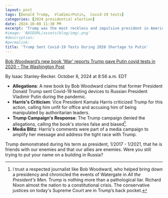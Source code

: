```yaml
---
layout: post
tags: [Donald Trump,  VladimirPutin,  Covid-19 tests]
categories: [2024 presidential election]
date: 2024-10-08 11:30 PM
excerpt: 'Trump was the most reckless and impulsive president in American history and is demonstrating the very same character as a presidential candidate in 2024'
#image: 'BASEURL/assets/blog/img/.png'
#description:
#permalink:
title: 'Trump Sent Covid-19 Tests During 2020 Shortage to Putin'
---
```


[Bob Woodward’s new book ‘War’ reports Trump gave Putin covid tests in 2020 - The Washington Post](https://www.washingtonpost.com/politics/2024/10/08/bob-woodward-new-book-war-trump-putin-biden/)

By Isaac Stanley-Becker. October 8, 2024 at 8:56 a.m. EDT


- **Allegations**: A new book by Bob Woodward claims that former President Donald Trump sent Covid-19 testing devices to Russian President Vladimir Putin during the pandemic.
- **Harris's Criticism**: Vice President Kamala Harris criticized Trump for this action, calling him unfit for office and accusing him of being manipulated by authoritarian leaders.
- **Trump Campaign's Response**: The Trump campaign denied the allegations, calling the book's stories false and biased[^11].
- **Media Blitz**: Harris's comments were part of a media campaign to amplify her message and address the tight race with Trump.

Trump demonstrated during his term as president, 1/2017 - 1/2021, that he is friends
with our enemies and that our allies are enemies. Were you still trying to put your name on a building in Russia?

[^11]: I trust a respected journalist like Bob Woodward, who helped bring down a presidency and chronicled the events of Watergate in *All the President's Men.* Trump is nothing more than a pathological liar. Richard Nixon almost the nation to a constitutional crisis. The conservative justices on today's Supreme Court are in Trump’s back pocket. 
